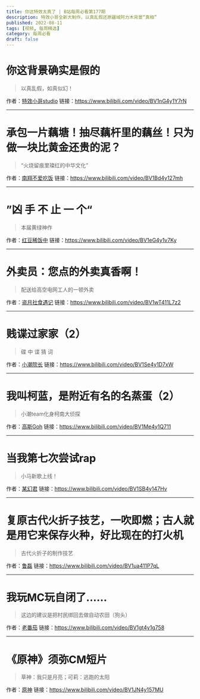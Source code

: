 ```yaml
---
title: 你这特效太真了 | B站每周必看第177期
description: 特效小哥全新大制作，以真乱假还原疆域阿力木背景“真相”
published: 2022-08-11
tags: [视频, 每周精选]
category: 每周必看
draft: false
---
```


# 你这背景确实是假的
> 以真乱假，如真似幻！

作者：[特效小哥studio](https://space.bilibili.com/3066511)
链接：https://www.bilibili.com/video/BV1nG4y1Y7rN

---

# 承包一片藕塘！抽尽藕杆里的藕丝！只为做一块比黄金还贵的泥？
> “火烧留痕里璨红的中华文化”

作者：[南翔不爱吃饭](https://space.bilibili.com/596842980)
链接：https://www.bilibili.com/video/BV1Bd4y127mh

---

# ”凶 手 不 止 一 个“
> 本届黄绿神作

作者：[红豆稀饭中](https://space.bilibili.com/250648682)
链接：https://www.bilibili.com/video/BV1eG4y1v7Ky

---

# 外卖员：您点的外卖真香啊！
> 配送给高空电网工人的一顿外卖

作者：[盗月社食遇记](https://space.bilibili.com/99157282)
链接：https://www.bilibili.com/video/BV1wT411L7z2

---

# 贱谍过家家（2）
> 碟 中 谍 猜 词

作者：[小潮院长](https://space.bilibili.com/5970160)
链接：https://www.bilibili.com/video/BV1Se4y1D7xW

---

# 我叫柯蓝，是附近有名的名蒸蛋（2）
> 小潮team化身柯南大侦探

作者：[高斯Goh](https://space.bilibili.com/3913194)
链接：https://www.bilibili.com/video/BV1Me4y1Q711

---

# 当我第七次尝试rap
> 小马新歌上线！

作者：[某幻君](https://space.bilibili.com/1577804)
链接：https://www.bilibili.com/video/BV1SB4y147Hv

---

# 复原古代火折子技艺，一吹即燃；古人就是用它来保存火种，好比现在的打火机
> 古代火折子的制作技艺

作者：[鲁磊](https://space.bilibili.com/1922513266)
链接：https://www.bilibili.com/video/BV1ua411P7qL

---

# 我玩MC玩自闭了……
> 这边的建议是把村民绑回去做自动农田（狗头）

作者：[老番茄](https://space.bilibili.com/546195)
链接：https://www.bilibili.com/video/BV1gt4y1g758

---

# 《原神》须弥CM短片
> 草神：我只是月亮；可莉：逃跑的太阳

作者：[原神](https://space.bilibili.com/401742377)
链接：https://www.bilibili.com/video/BV1JN4y157MU

